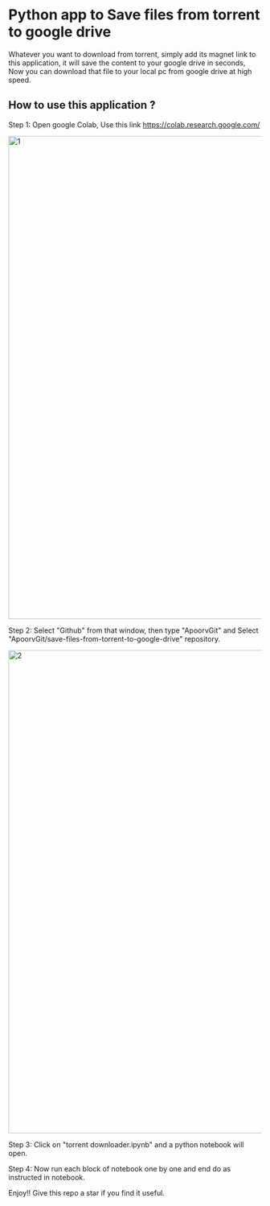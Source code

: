 # Python app to Save files from torrent to google drive
Whatever you want to download from torrent, simply add its magnet link to this application, it will save the content to your google drive in seconds, Now you can download that file to your local pc from google drive at high speed.

## How to use this application ?
Step 1: Open google Colab, Use this link https://colab.research.google.com/ 

<img width="960" alt="1" src="https://user-images.githubusercontent.com/66416000/153550280-75d9da9a-14aa-413d-a328-d82acf970f5e.PNG">

Step 2: Select "Github" from that window, then type "ApoorvGit" and Select "ApoorvGit/save-files-from-torrent-to-google-drive" repository.

<img width="960" alt="2" src="https://user-images.githubusercontent.com/66416000/153550575-738834e7-7782-485b-9583-b52fb41ac4d1.PNG">

Step 3: Click on "torrent downloader.ipynb" and a python notebook will open.

Step 4: Now run each block of notebook one by one and end do as instructed in notebook.

Enjoy!! Give this repo a star if you find it useful.
